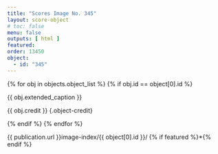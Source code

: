 ```yaml
---
title: "Scores Image No. 345"
layout: score-object
# toc: false
menu: false
outputs: [ html ]
featured: 
order: 13450
object:
  - id: "345"
---
```


{% for obj in objects.object_list %}
{% if obj.id == object[0].id %}

{{ obj.extended_caption }}

{{ obj.credit }} {.object-credit}

{% endif %}
{% endfor %}

<div class="object-credit object-url is-print-only">

{{ publication.url }}image-index/{{ object[0].id }}/ {% if featured %}*{% endif %}

</div>
